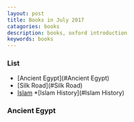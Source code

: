 ```yaml
---
layout: post
title: Books in July 2017
catagories: books
description: books, oxford introduction
keywords: books
---
```

### List
* [Ancient Egypt](#Ancient Egypt)
* [Silk Road](#Silk Road)
* [Islam](#Islam)
*[Islam History](#Islam History)

### Ancient Egypt

